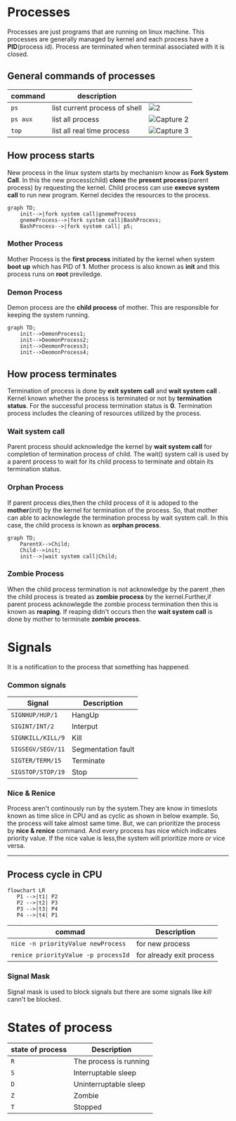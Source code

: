 # Processes
Processes are just programs that are running on linux machine. This processes are generally managed by kernel and each process have a **PID**(process id). Process
are terminated when terminal associated with it is closed.

## General commands of processes

| command | description | |
| ------------- | ------------- |---------------------- |
| `ps`  |  list current process of shell | ![2](https://user-images.githubusercontent.com/120579608/227507812-9acd8fbe-23ad-4187-ab05-99064b00b8b8.PNG) |
| `ps aux`  |  list all process | ![Capture 2](https://user-images.githubusercontent.com/120579608/227507591-6a53a541-11e3-499b-aceb-f19372d684cd.PNG) |
| `top`  | list all real time process  | ![Capture 3](https://user-images.githubusercontent.com/120579608/227507703-4f7e9dd7-4f5b-468a-89dc-35a769707a94.PNG) |

## How process starts

New process in the linux system starts by mechanism know as **Fork System Call**. In this the new process(child) **clone** the **present process**(parent 
process) by requesting the kernel. Child process can use **execve system call** to run new program. Kernel decides the resources to the process.

```mermaid
graph TD;
    init-->|fork system call|gnemeProcess
    gnemeProcess-->|fork system call|BashProcess;
    BashProcess-->|fork system call| p5;
```
### Mother Process

 Mother Process is the **first process** initiated by the kernel when system **boot up** which has PID of **1**. Mother process is also known as **init** and this process runs on **root** previledge.
 
### Demon Process

Demon process are the **child process** of mother. This are responsible for keeping the system running.
    
```mermaid
graph TD;
    init-->DemonProcess1;
    init-->DeomonProcess2;
    init-->DeomonProcess3;
    init-->DeomonProcess4;
```

## How process terminates
 Termination of process is done by **exit system call** and **wait system call** . Kernel known whether the process is terminated or not by **termination status**. For the successful process termination status is **0**. Termination process includes the cleaning of resources utilized by the process.
 
### Wait system call
 Parent process should acknowledge the kernel by **wait system call** for completion of termination process of child. The wait() system call is used by a parent process to wait for its child process to terminate and obtain its termination status.
 
### Orphan Process
  If parent process dies,then the child process of it is adoped to the **mother**(init) by the kernel for termination of the process. So, that mother can able to acknowlegde the termination process by wait system call. In this case, the child process is known as **orphan process**.

```mermaid
graph TD;
    ParentX-->Child;
    Child-->init;
    init-->|wait system call|Child;
```

### Zombie Process
 When the child process termination is not acknowledge by the parent ,then the child process is treated as **zombie process** by the kernel.Further,if parent process acknowlegde the zombie process termination then this is known as **reaping**. If reaping didn't occurs then the **wait system call** is done by mother to terminate **zombie process**.

# Signals
 It is a notification to the process that something has happened.

### Common signals

|  Signal |  Description |
| ------------- | ------------- |
|  `SIGNHUP/HUP/1` |  HangUp |
| `SIGINT/INT/2`  | Interput  |
| `SIGNKILL/KILL/9`  |  Kill | 
|  `SIGSEGV/SEGV/11` | Segmentation fault  |
| `SIGTER/TERM/15`  | Terminate  |
| `SIGSTOP/STOP/19`  |  Stop | 


### Nice & Renice

Process aren't continously run by the system.They are know in timeslots known as time slice in CPU and as cyclic as shown in below example. So, the process will take almost same time. But, we can prioritize the process by **nice & renice** command. And every process has nice which indicates priority value. If the nice value is less,the system will prioritize more or vice versa.

---
Process cycle in CPU
---
```mermaid
flowchart LR
   P1 -->|t1| P2
   P2 -->|t2| P3
   P3 -->|t3| P4
   P4 -->|t4| P1
```
| commad |  Description |
| ------------- | ------------- |
|  `nice -n priorityValue newProcess` | for new process |
|  `renice priorityValue -p processId` | for already exit process |

### Signal Mask

Signal mask is used to block signals but there are some signals like *kill* cann't be blocked.

# States of process

| state of process |  Description |
| ------------- | ------------- |
|  `R` | The process is running |
|  `S` | Interruptable sleep |
|  `D` | Uninterruptable sleep |
|  `Z` | Zombie |
|  `T` | Stopped |

